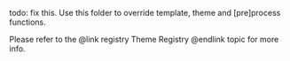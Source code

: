 todo: fix this.
Use this folder to override template, theme and \[pre\]process functions.

Please refer to the @link registry Theme Registry @endlink topic for more info.
